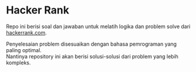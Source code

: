 # Hacker Rank

Repo ini berisi soal dan jawaban untuk melatih logika dan problem solve dari [hackerrank.com](https://www.hackerrank.com/).

Penyelesaian problem disesuaikan dengan bahasa pemrograman yang paling optimal.  
Nantinya repository ini akan berisi solusi-solusi dari problem yang lebih kompleks.
